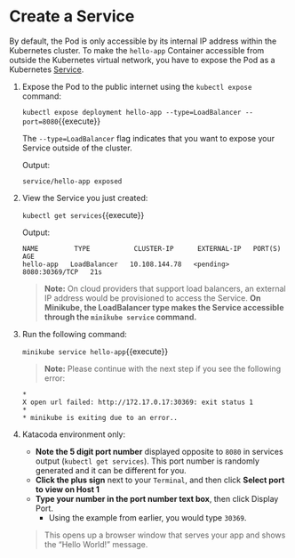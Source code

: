 # Create a Service

By default, the Pod is only accessible by its internal IP address within the Kubernetes cluster. To make the `hello-app` Container accessible from outside the Kubernetes virtual network, you have to expose the Pod as a Kubernetes [Service](https://kubernetes.io/docs/concepts/services-networking/service/).

1. Expose the Pod to the public internet using the `kubectl expose` command:

    `kubectl expose deployment hello-app --type=LoadBalancer --port=8080`{{execute}}

    The `--type=LoadBalancer` flag indicates that you want to expose your Service outside of the cluster.

    Output:

    ```
    service/hello-app exposed
    ```

2. View the Service you just created:

    `kubectl get services`{{execute}}

    Output:

    ```
    NAME         TYPE           CLUSTER-IP      EXTERNAL-IP   PORT(S)          AGE
    hello-app   LoadBalancer   10.108.144.78   <pending>     8080:30369/TCP   21s
    ```

    > **Note:** On cloud providers that support load balancers, an external IP address would be provisioned to access the Service. **On Minikube, the LoadBalancer type makes the Service accessible through the `minikube service` command.**

3. Run the following command:

    `minikube service hello-app`{{execute}}

    > **Note:** Please continue with the next step if you see the following error:
    ```
    *
    X open url failed: http://172.17.0.17:30369: exit status 1
    *
    * minikube is exiting due to an error.. 
    ```

4. Katacoda environment only: 

    * **Note the 5 digit port number** displayed opposite to `8080` in services output (`kubectl get services`). This port number is randomly generated and it can be different for you. 
    * **Click the plus sign** next to your `Terminal`, and then click **Select port to view on Host 1**
    * **Type your number in the port number text box**, then click Display Port. 
        * Using the example from earlier, you would type `30369`.
    
    > This opens up a browser window that serves your app and shows the “Hello World!” message.


